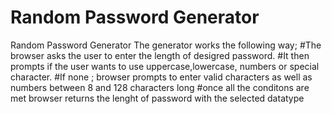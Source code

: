 # Random Password Generator
Random Password Generator
The generator works the following way;
#The browser asks the user to enter the length of desigred password.
#It then prompts if the user wants to use uppercase,lowercase, numbers or special character.
#If none ; browser prompts to enter valid characters as well as numbers between 8 and 128 characters long
#once all the conditons are met browser returns the lenght of password with the selected datatype
